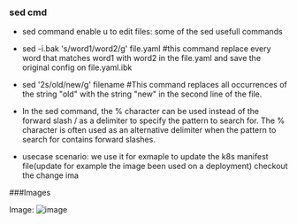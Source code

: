 ### sed cmd

- sed command enable u to edit files:
some of the sed usefull commands
- sed -i.bak 's/word1/word2/g' file.yaml  #this command replace every word that matches word1 with word2 in the file.yaml and save the original config on file.yaml.ibk
- sed '2s/old/new/g' filename  #This command replaces all occurrences of the string "old" with the string "new" in the second line of the file.

- In the sed command, the % character can be used instead of the forward slash / as a delimiter to specify the pattern to search for. 
The % character is often used as an alternative delimiter when the pattern to search for contains forward slashes.
- usecase scenario:
we use it for exmaple to update the k8s manifest file(update for example the image been used on a deployment) checkout the change ima

###Images

Image:
![image](https://user-images.githubusercontent.com/72983573/219065271-d939b6f2-1a42-4153-8a8b-c04ee4256e94.png)
